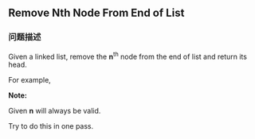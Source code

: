 ## Remove Nth Node From End of List  
### 问题描述
Given a linked list, remove the **n**<sup>th</sup> node from the end of list and return its head.

For example,

**Note:**<br />
Given **n** will always be valid.<br />
Try to do this in one pass.
